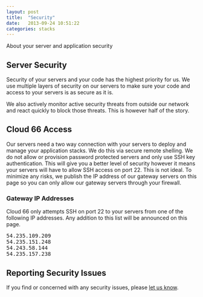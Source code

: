 ```yaml
---
layout: post
title:  "Security"
date:   2013-09-24 10:51:22
categories: stacks
---
```


<p class="lead">About your server and application security</p>

## Server Security
Security of your servers and your code has the highest priority for us. We use multiple layers of security on our servers to make sure your code and access to your servers is as secure as it is.

We also actively monitor active security threats from outside our network and react quickly to block those threats. This is however half of the story.

## Cloud 66 Access
Our servers need a two way connection with your servers to deploy and manage your application stacks. We do this via secure remote shelling. We do not allow or provision password protected servers and only use SSH key authentication. This will give you a better level of security however it means your servers will have to allow SSH access on port 22. This is not ideal. To minimize any risks, we publish the IP address of our gateway servers on this page so you can only allow our gateway servers through your firewall.

### Gateway IP Addresses
Cloud 66 only attempts SSH on port 22 to your servers from one of the following IP addresses. Any addition to this list will be announced on this page.

<pre class='terminal-commands'>
54.235.109.209
54.235.151.248
54.243.58.144
54.235.157.238
</pre>

## Reporting Security Issues
If you find or concerned with any security issues, please <a href='/security'>let us know</a>.